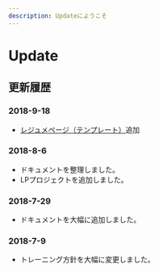 ```yaml
---
description: Updateにようこそ
---
```


# Update

## 更新履歴

### 2018-9-18

* [レジュメページ（テンプレート）](update-work/ses/redume.md)追加

### 2018-8-6

* ドキュメントを整理しました。
* LPプロジェクトを追加しました。

### 2018-7-29

* ドキュメントを大幅に追加しました。

### 2018-7-9

* トレーニング方針を大幅に変更しました。